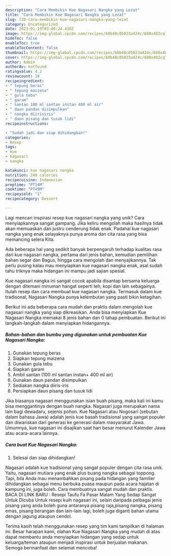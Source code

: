 ```yaml
---
description: "Cara Membikin Kue Nagasari Nangka yang Lezat"
title: "Cara Membikin Kue Nagasari Nangka yang Lezat"
slug: 720-cara-membikin-kue-nagasari-nangka-yang-lezat
category: Uncategorized
date: 2023-01-19T03:40:24.438Z
image: https://img-global.cpcdn.com/recipes/b0b40c05023a424c/680x482cq70/kue-nagasari-nangka-foto-resep-utama.jpg
hideToc: false
enableToc: true
enableTocContent: false
thumbnail: https://img-global.cpcdn.com/recipes/b0b40c05023a424c/680x482cq70/kue-nagasari-nangka-foto-resep-utama.jpg
cover: https://img-global.cpcdn.com/recipes/b0b40c05023a424c/680x482cq70/kue-nagasari-nangka-foto-resep-utama.jpg
author: Admin
authorAv: notfound
ratingvalue: 4.2
reviewcount: 18
recipeingredient:
- " tepung beras"
- " tepung maizena"
- " gula tebu"
- " garam"
- " santan 100 ml santan instan 400 ml air"
- " daun pandan disimpulkan"
- " nangka diirisiris"
- " daun pisang dan tusuk lidi"
recipeinstructions:

- "Sudah jadi dan siap dihidangkan!"
categories:
- Resep
tags:
- kue
- nagasari
- nangka

katakunci: kue nagasari nangka 
nutrition: 240 calories
recipecuisine: Indonesian
preptime: "PT14M"
cooktime: "PT49M"
recipeyield: "1"
recipecategory: Dessert

---
```





Lagi mencari inspirasi resep kue nagasari nangka yang unik? Cara menyiapkannya sangat gampang. Jika keliru mengolah maka hasilnya tidak akan memuaskan dan justru cenderung tidak enak. Padahal kue nagasari nangka yang enak selayaknya punya aroma dan cita rasa yang bisa memancing selera Kita.





Ada beberapa hal yang sedikit banyak berpengaruh terhadap kualitas rasa dari kue nagasari nangka, pertama dari jenis bahan, kemudian pemilihan bahan segar dan Bagus, hingga cara mengolah dan menyajikannya. Tak perlu pusing kalau mau menyiapkan kue nagasari nangka enak,      asal sudah tahu triknya maka hidangan ini mampu jadi sajian spesial.














Kue nagasari nangka ini sangat cocok apabila disantap bersama keluarga dengan ditemani minuman hangat seperti teh, kopi dan lain sebagainya. Itulah resep dan cara membuat kue nagasari nangka. Termasuk dalam kue tradisonal, Nagasari Nangka punya kelembutan yang pasti bikin ketagihan.






Berikut ini ada beberapa cara mudah dan praktis dalam mengolah kue nagasari nangka yang siap dikreasikan. Anda bisa menyiapkan Kue Nagasari Nangka memakai 8 jenis bahan dan 0 tahap pembuatan. Berikut ini langkah-langkah dalam menyiapkan hidangannya.

<!--inarticleads1-->

##### Bahan-bahan dan bumbu yang digunakan untuk pembuatan Kue Nagasari Nangka:

1. Gunakan  tepung beras
1. Siapkan  tepung maizena
1. Gunakan  gula tebu
1. Siapkan  garam
1. Ambil  santan (100 ml santan instan+ 400 ml air)
1. Gunakan  daun pandan disimpulkan
1. Sediakan  nangka diiris-iris
1. Persiapkan  daun pisang dan tusuk lidi


Jika biasanya nagasari menggunakan isian buah pisang, maka kali ini kamu bisa menggantinya dengan buah nangka. Nagasari juga merupakan nama lain bagi dewadaru, sejenis pohon. Kue Nagasari atau Nogosari (sebutan dalam bahasa Jawa) adalah jenis kue basah tradisional yang sangat populer dan diwariskan dari generasi ke generasi dalam masyarakat Jawa. Umumnya, kue nagasari ini disajikan saat hari besar menurut Kalender Jawa atau acara-acara lainnya. 

<!--inarticleads2-->

##### Cara buat Kue Nagasari Nangka:


1. Selesai dan siap dihidangkan!

Nagasari adalah kue tradisional yang sangat populer dengan cita rasa unik. Yaitu, nagasari mutiara yang enak plus buang nangka sebagai toppong. Tapi, bila Anda mau menambahkan pisang pada hidangan yang familier dihidangkan sebagai menu berbuka puasa maupun pada acara hajatan di kampung ini, juga boleh. Cara membuatnya sangat mudah dan praktis. BACA DI LINK BARU : Resepi Taufu Fa Pasar Malam Yang Sedap Sangat Untuk Dicuba Untuk resepi kuih nagasari ini, selain daripada pelbagai jenis pisang yang anda boleh guna antaranya pisang raja,pisang nangka, pisang emas, pisang berangan dan lain-lain lagi, boleh juga diganti bahan utama dengan jagung ataupun cendol. 

Terima kasih telah menggunakan resep yang tim kami tampilkan di halaman ini. Besar harapan kami, olahan Kue Nagasari Nangka yang mudah di atas dapat membantu anda menyiapkan hidangan yang sedap untuk keluarga/teman ataupun menjadi inspirasi untuk berjualan makanan. Semoga bermanfaat dan selamat mencoba!
